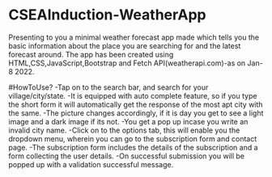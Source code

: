 # CSEAInduction-WeatherApp

Presenting to you a minimal weather forecast app made which tells you the basic information about the place you are searching for and the latest forecast around.
The app has been created using HTML,CSS,JavaScript,Bootstrap and Fetch API(weatherapi.com)-as on Jan-8 2022.


#HowToUse?
-Tap on to the search bar, and search for your village/city/state.
-It is equipped with auto complete feature, so if you type the short form it will automatically get the response of the most apt city with the same.
-The picture changes accordingly, if it is day you get to see a light image and a dark image if its not.
-You get a pop up incase you write an invalid city name.
-Click on to the options tab, this will enable you the dropdown menu, wherein you can go to the subscription form and contact page.
-The subscription form includes the details of the subscription and a form collecting the user details.
-On successful submission you will be popped up with a validation successful message.
